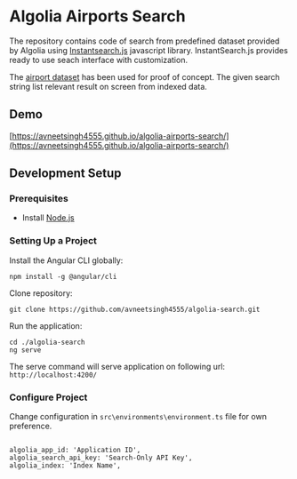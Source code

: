 # Algolia Airports Search

The repository contains code of search from predefined dataset provided by Algolia using [Instantsearch.js](https://www.algolia.com/doc/guides/building-search-ui/what-is-instantsearch/js/) javascript library. InstantSearch.js provides ready to use seach interface with customization.

The [airport dataset](https://github.com/algolia/datasets) has been used for proof of concept. The given search string list relevant result on screen from indexed data.

## Demo

[https://avneetsingh4555.github.io/algolia-airports-search/](https://avneetsingh4555.github.io/algolia-airports-search/)

## Development Setup

### Prerequisites

- Install [Node.js](https://nodejs.org/en/)

### Setting Up a Project

Install the Angular CLI globally:

```
npm install -g @angular/cli
```

Clone repository:

```
git clone https://github.com/avneetsingh4555/algolia-search.git
```

Run the application:

```
cd ./algolia-search
ng serve
```

The serve command will serve application on following url: `http://localhost:4200/`

### Configure Project

Change configuration in `src\environments\environment.ts` file for own preference.

```

algolia_app_id: 'Application ID',
algolia_search_api_key: 'Search-Only API Key',
algolia_index: 'Index Name',

```

